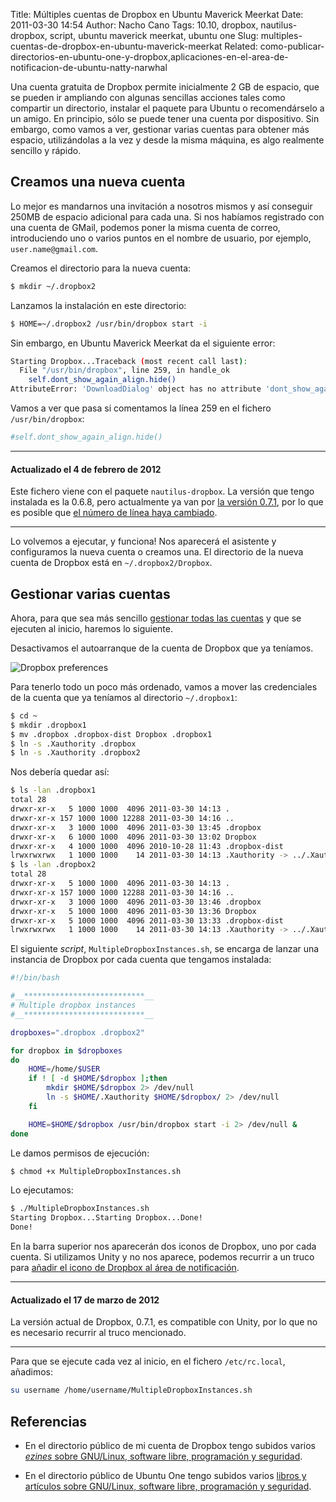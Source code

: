 Title: Múltiples cuentas de Dropbox en Ubuntu Maverick Meerkat
Date: 2011-03-30 14:54
Author: Nacho Cano
Tags: 10.10, dropbox, nautilus-dropbox, script, ubuntu maverick meerkat, ubuntu one
Slug: multiples-cuentas-de-dropbox-en-ubuntu-maverick-meerkat
Related: como-publicar-directorios-en-ubuntu-one-y-dropbox,aplicaciones-en-el-area-de-notificacion-de-ubuntu-natty-narwhal

Una cuenta gratuita de Dropbox permite inicialmente 2 GB de espacio, que
se pueden ir ampliando con algunas sencillas acciones tales como
compartir un directorio, instalar el paquete para Ubuntu o
recomendárselo a un amigo. En principio, sólo se puede tener una cuenta
por dispositivo. Sin embargo, como vamos a ver, gestionar varias cuentas
para obtener más espacio, utilizándolas a la vez y desde la misma
máquina, es algo realmente sencillo y rápido.


Creamos una nueva cuenta
------------------------

Lo mejor es mandarnos una invitación a nosotros mismos y así conseguir
250MB de espacio adicional para cada una. Si nos habíamos registrado con
una cuenta de GMail, podemos poner la misma cuenta de correo,
introduciendo uno o varios puntos en el nombre de usuario, por ejemplo,
`user.name@gmail.com`.

Creamos el directorio para la nueva cuenta:

```bash
$ mkdir ~/.dropbox2
```

Lanzamos la instalación en este directorio:

```bash
$ HOME=~/.dropbox2 /usr/bin/dropbox start -i
```

Sin embargo, en Ubuntu Maverick Meerkat da el siguiente error:

```bash
Starting Dropbox...Traceback (most recent call last):
  File "/usr/bin/dropbox", line 259, in handle_ok
    self.dont_show_again_align.hide()
AttributeError: 'DownloadDialog' object has no attribute 'dont_show_again_align'
```

Vamos a ver que pasa si comentamos la línea 259 en el fichero
`/usr/bin/dropbox`:

```bash
#self.dont_show_again_align.hide()
```

* * * * *

#### Actualizado el 4 de febrero de 2012

Este fichero viene con el paquete `nautilus-dropbox`. La versión que tengo
instalada es la 0.6.8, pero actualmente ya van por [la versión 0.7.1][], por lo
que es posible que [el número de línea haya cambiado][].

* * * * *

Lo volvemos a ejecutar, y funciona! Nos aparecerá el asistente y
configuramos la nueva cuenta o creamos una. El directorio de la nueva
cuenta de Dropbox está en `~/.dropbox2/Dropbox`.

Gestionar varias cuentas
------------------------

Ahora, para que sea más sencillo [gestionar todas las cuentas][] y que
se ejecuten al inicio, haremos lo siguiente.

Desactivamos el autoarranque de la cuenta de Dropbox que ya teníamos.

![Dropbox preferences]({static}/images/dropbox-preferences-247x300.png)

Para tenerlo todo un poco más ordenado, vamos a mover las credenciales
de la cuenta que ya teníamos al directorio `~/.dropbox1`:

```bash
$ cd ~
$ mkdir .dropbox1
$ mv .dropbox .dropbox-dist Dropbox .dropbox1
$ ln -s .Xauthority .dropbox
$ ln -s .Xauthority .dropbox2
```

Nos debería quedar así:

```bash
$ ls -lan .dropbox1
total 28
drwxr-xr-x   5 1000 1000  4096 2011-03-30 14:13 .
drwxr-xr-x 157 1000 1000 12288 2011-03-30 14:16 ..
drwxr-xr-x   3 1000 1000  4096 2011-03-30 13:45 .dropbox
drwxr-xr-x   6 1000 1000  4096 2011-03-30 13:02 Dropbox
drwxr-xr-x   4 1000 1000  4096 2010-10-28 11:43 .dropbox-dist
lrwxrwxrwx   1 1000 1000    14 2011-03-30 14:13 .Xauthority -> ../.Xauthority
$ ls -lan .dropbox2
total 28
drwxr-xr-x   5 1000 1000  4096 2011-03-30 14:13 .
drwxr-xr-x 157 1000 1000 12288 2011-03-30 14:16 ..
drwxr-xr-x   3 1000 1000  4096 2011-03-30 13:46 .dropbox
drwxr-xr-x   5 1000 1000  4096 2011-03-30 13:36 Dropbox
drwxr-xr-x   5 1000 1000  4096 2011-03-30 13:33 .dropbox-dist
lrwxrwxrwx   1 1000 1000    14 2011-03-30 14:13 .Xauthority -> ../.Xauthority
```

El siguiente _script_, `MultipleDropboxInstances.sh`, se encarga de
lanzar una instancia de Dropbox por cada cuenta que tengamos instalada:

```bash
#!/bin/bash

#__***************************__
# Multiple dropbox instances
#__***************************__

dropboxes=".dropbox .dropbox2"

for dropbox in $dropboxes
do
    HOME=/home/$USER
    if ! [ -d $HOME/$dropbox ];then
        mkdir $HOME/$dropbox 2> /dev/null
        ln -s $HOME/.Xauthority $HOME/$dropbox/ 2> /dev/null
    fi

    HOME=$HOME/$dropbox /usr/bin/dropbox start -i 2> /dev/null &
done
```

Le damos permisos de ejecución:

```bash
$ chmod +x MultipleDropboxInstances.sh
```

Lo ejecutamos:

```bash
$ ./MultipleDropboxInstances.sh
Starting Dropbox...Starting Dropbox...Done!
Done!
```

En la barra superior nos aparecerán dos iconos de Dropbox, uno por cada
cuenta. Si utilizamos Unity y no nos aparece, podemos recurrir a un
truco para [añadir el icono de Dropbox al área de notificación][].

* * * * *

#### Actualizado el 17 de marzo de 2012

La versión actual de Dropbox, 0.7.1, es compatible con Unity, por lo que no es
necesario recurrir al truco mencionado.

* * * * *

Para que se ejecute cada vez al inicio, en el fichero `/etc/rc.local`,
añadimos:

```bash
su username /home/username/MultipleDropboxInstances.sh
```

Referencias
------------

- En el directorio público de mi cuenta de Dropbox tengo subidos varios [_ezines_ sobre GNU/Linux, software libre, programación y seguridad][].
- En el directorio público de Ubuntu One tengo subidos varios [libros y artículos sobre GNU/Linux, software libre, programación y seguridad][].

  [la versión 0.7.1]: http://www.dropbox.com/install?os=lnx
    "la versión 0.7.1"
  [el número de línea haya cambiado]: {filename}/admin/multiples-cuentas-de-dropbox-en-ubuntu-maverick-meerkat.md
    "el número de línea haya cambiado"
  [gestionar todas las cuentas]: http://wiki.dropbox.com/TipsAndTricks/MultipleInstancesOnUnix
    "gestionar todas las cuentas"
  [añadir el icono de Dropbox al área de notificación]: {filename}/admin/aplicaciones-en-el-area-de-notificacion-de-ubuntu-natty-narwhal.md
    "Añadir el icono de Dropbox al área de notificación"
  [_ezines_ sobre GNU/Linux, software libre, programación y seguridad]: http://dl.dropbox.com/u/13647978/index.html
    "ezines sobre GNU/Linux, software libre, programación y seguridad"
  [libros y artículos sobre GNU/Linux, software libre, programación y seguridad]: http://ubuntuone.com/p/NoU/
    "libros y artículos sobre GNU/Linux, software libre, programación y seguridad"

